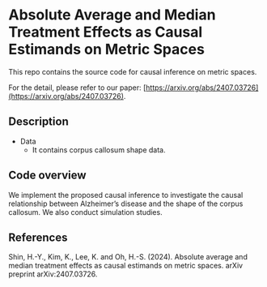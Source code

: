 # Absolute Average and Median Treatment Effects as Causal Estimands on Metric Spaces

This repo contains the source code for causal inference on metric spaces. 

For the detail, please refer to our paper: [https://arxiv.org/abs/2407.03726](https://arxiv.org/abs/2407.03726).

## Description

- Data
  - It contains corpus callosum shape data.
  
## Code overview
We implement the proposed causal inference to investigate the causal relationship between Alzheimer’s disease and the shape of the corpus callosum.
We also conduct simulation studies. 

## References
Shin, H.-Y., Kim, K., Lee, K. and Oh, H.-S. (2024). Absolute average and median treatment effects as causal estimands on metric spaces. arXiv preprint arXiv:2407.03726.